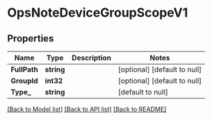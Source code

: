 # OpsNoteDeviceGroupScopeV1

## Properties
Name | Type | Description | Notes
------------ | ------------- | ------------- | -------------
**FullPath** | **string** |  | [optional] [default to null]
**GroupId** | **int32** |  | [optional] [default to null]
**Type_** | **string** |  | [default to null]

[[Back to Model list]](../README.md#documentation-for-models) [[Back to API list]](../README.md#documentation-for-api-endpoints) [[Back to README]](../README.md)


